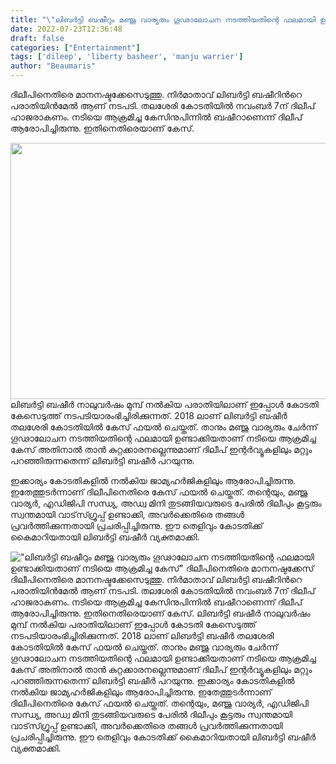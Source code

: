 ```yaml
---
title: "\"ലിബർട്ടി ബഷീറും മഞ്ജു വാര്യരും ഗൂഢാലോചന നടത്തിയതിന്റെ ഫലമായി ഉണ്ടാക്കിയതാണ് നടിയെ ആക്രമിച്ച കേസ്\"  ദിലീപിനെതിരെ മാനനഷ്ടക്കേസ്"
date: 2022-07-23T12:36:48
draft: false
categories: ["Entertainment"]
tags: ['dileep', 'liberty basheer', 'manju warrier']
author: "Beaumaris"
---
```


ദിലീപിനെതിരെ മാനനഷ്ടക്കേസെടുത്തു. നിര്‍മാതാവ് ലിബര്‍ട്ടി ബഷീറിന്‍റെ പരാതിയിൻമേൽ ആണ് നടപടി. തലശേരി കോടതിയിൽ നവംബര്‍ 7ന് ദിലീപ് ഹാജരാകണം. നടിയെ ആക്രമിച്ച കേസിനുപിന്നില്‍ ബഷീറാണെന്ന് ദിലീപ് ആരോപിച്ചിരുന്നു. ഇതിനെതിരെയാണ് കേസ്.

<img class="size-full wp-image-343913 aligncenter" src="https://cdn.boolokam.com/articles/2022/07/44-2.jpg" alt="" width="784" height="410" />ലിബര്‍ട്ടി ബഷീര്‍ നാലുവര്‍ഷം മുമ്പ് നല്‍കിയ പരാതിയിലാണ് ഇപ്പോൾ കോടതി കേസെടുത്ത് നടപടിയാരംഭിച്ചിരിക്കുന്നത്. 2018 ലാണ് ലിബര്‍ട്ടി ബഷീര്‍ തലശേരി കോടതിയില്‍ കേസ് ഫയല്‍ ചെയ്തത്. താനും മഞ്ജു വാര്യരും ചേര്‍ന്ന് ഗൂഢാലോചന നടത്തിയതിന്റെ ഫലമായി ഉണ്ടാക്കിയതാണ് നടിയെ ആക്രമിച്ച കേസ് അതിനാൽ താന്‍ കുറ്റക്കാരനല്ലെന്നുമാണ് ദിലീപ് ഇന്റര്‍വ്യൂകളിലും മറ്റും പറഞ്ഞിരുന്നതെന്ന് ലിബര്‍ട്ടി ബഷീര്‍ പറയുന്നു.

ഇക്കാര്യം കോടതികളില്‍ നല്‍കിയ ജാമ്യഹര്‍ജികളിലും ആരോപിച്ചിരുന്നു. ഇതേത്തുടര്‍ന്നാണ് ദിലീപിനെതിരെ കേസ് ഫയല്‍ ചെയ്തത്. തന്റെയും, മഞ്ജു വാര്യര്‍, എഡിജിപി സന്ധ്യ, അഡ്വ മിനി തുടങ്ങിയവരുടെ പേരില്‍ ദിലീപും കൂട്ടരും സ്വന്തമായി വാട്‌സ്ഗ്രൂപ്പ് ഉണ്ടാക്കി, അവര്‍ക്കെതിരെ തങ്ങള്‍ പ്രവര്‍ത്തിക്കുന്നതായി പ്രചരിപ്പിച്ചിരുന്നു. ഈ തെളിവും കോടതിക്ക് കൈമാറിയതായി ലിബര്‍ട്ടി ബഷീര്‍ വ്യക്തമാക്കി.


!["ലിബർട്ടി ബഷീറും മഞ്ജു വാര്യരും ഗൂഢാലോചന നടത്തിയതിന്റെ ഫലമായി ഉണ്ടാക്കിയതാണ് നടിയെ ആക്രമിച്ച കേസ്"  ദിലീപിനെതിരെ മാനനഷ്ടക്കേസ്](https://cdn.boolokam.com/articles/2022/07/44-2.jpg)ദിലീപിനെതിരെ മാനനഷ്ടക്കേസെടുത്തു. നിര്‍മാതാവ് ലിബര്‍ട്ടി ബഷീറിന്‍റെ പരാതിയിൻമേൽ ആണ് നടപടി. തലശേരി കോടതിയിൽ നവംബര്‍ 7ന് ദിലീപ് ഹാജരാകണം. നടിയെ ആക്രമിച്ച കേസിനുപിന്നില്‍ ബഷീറാണെന്ന് ദിലീപ് ആരോപിച്ചിരുന്നു. ഇതിനെതിരെയാണ് കേസ്. ലിബര്‍ട്ടി ബഷീര്‍ നാലുവര്‍ഷം മുമ്പ് നല്‍കിയ പരാതിയിലാണ് ഇപ്പോൾ കോടതി കേസെടുത്ത് നടപടിയാരംഭിച്ചിരിക്കുന്നത്. 2018 ലാണ് ലിബര്‍ട്ടി ബഷീര്‍ തലശേരി കോടതിയില്‍ കേസ് ഫയല്‍ ചെയ്തത്. താനും മഞ്ജു വാര്യരും ചേര്‍ന്ന് ഗൂഢാലോചന നടത്തിയതിന്റെ ഫലമായി ഉണ്ടാക്കിയതാണ് നടിയെ ആക്രമിച്ച കേസ് അതിനാൽ താന്‍ കുറ്റക്കാരനല്ലെന്നുമാണ് ദിലീപ് ഇന്റര്‍വ്യൂകളിലും മറ്റും പറഞ്ഞിരുന്നതെന്ന് ലിബര്‍ട്ടി ബഷീര്‍ പറയുന്നു. ഇക്കാര്യം കോടതികളില്‍ നല്‍കിയ ജാമ്യഹര്‍ജികളിലും ആരോപിച്ചിരുന്നു. ഇതേത്തുടര്‍ന്നാണ് ദിലീപിനെതിരെ കേസ് ഫയല്‍ ചെയ്തത്. തന്റെയും, മഞ്ജു വാര്യര്‍, എഡിജിപി സന്ധ്യ, അഡ്വ മിനി തുടങ്ങിയവരുടെ പേരില്‍ ദിലീപും കൂട്ടരും സ്വന്തമായി വാട്‌സ്ഗ്രൂപ്പ് ഉണ്ടാക്കി, അവര്‍ക്കെതിരെ തങ്ങള്‍ പ്രവര്‍ത്തിക്കുന്നതായി പ്രചരിപ്പിച്ചിരുന്നു. ഈ തെളിവും കോടതിക്ക് കൈമാറിയതായി ലിബര്‍ട്ടി ബഷീര്‍ വ്യക്തമാക്കി.

